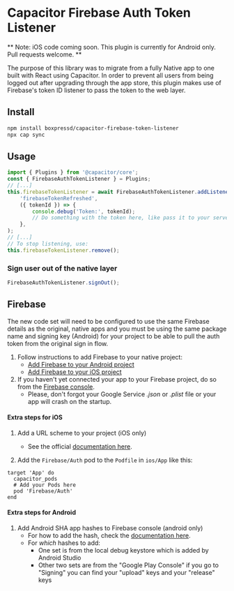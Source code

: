 # Capacitor Firebase Auth Token Listener

** Note: iOS code coming soon. This plugin is currently for Android only. Pull requests welcome. **

The purpose of this library was to migrate from a fully Native app to one built with React using Capacitor. In order to prevent all users from being logged out after upgrading through the app store, this plugin makes use of Firebase's token ID listener to pass the token to the web layer.

## Install

```bash
npm install boxpressd/capacitor-firebase-token-listener
npx cap sync
```

## Usage

```typescript
import { Plugins } from '@capacitor/core';
const { FirebaseAuthTokenListener } = Plugins;
// [...]
this.firebaseTokenListener = await FirebaseAuthTokenListener.addListener(
    'firebaseTokenRefreshed',
    ({ tokenId }) => {
        console.debug('Token:', tokenId);
        // Do something with the token here, like pass it to your server
    },
);
// [...]
// To stop listening, use:
this.firebaseTokenListener.remove();
```

### Sign user out of the native layer

```typescript
FirebaseAuthTokenListener.signOut();
```

## Firebase

The new code set will need to be configured to use the same Firebase details as the original, native apps and you must be using the same package name and signing key (Android) for your project to be able to pull the auth token from the original sign in flow.

1. Follow instructions to add Firebase to your native project:
    * [Add Firebase to your Android project](https://firebase.google.com/docs/android/setup)
    * [Add Firebase to your iOS project ](https://firebase.google.com/docs/ios/setup)
2. If you haven't yet connected your app to your Firebase project, do so from the [Firebase console](https://console.firebase.google.com/).
    * Please, don't forgot your Google Service _.json_ or _.plist_ file or your app will crash on the startup.

#### Extra steps for iOS

1. Add a URL scheme to your project (iOS only)
    * See the official [documentation here](https://developers.google.com/identity/sign-in/ios/start-integrating#add_a_url_scheme_to_your_project).

2. Add the `Firebase/Auth` pod to the `Podfile` in `ios/App` like this:

```
target 'App' do
  capacitor_pods
  # Add your Pods here
  pod 'Firebase/Auth'
end
```

#### Extra steps for Android

1. Add Android SHA app hashes to Firebase console (android only)
    * For how to add the hash, check the [documentation here](https://support.google.com/firebase/answer/9137403?hl=en).
    * For _which_ hashes to add:
        * One set is from the local debug keystore which is added by Android Studio
        * Other two sets are from the "Google Play Console" if you go to "Signing" you can find your "upload" keys and your "release" keys
